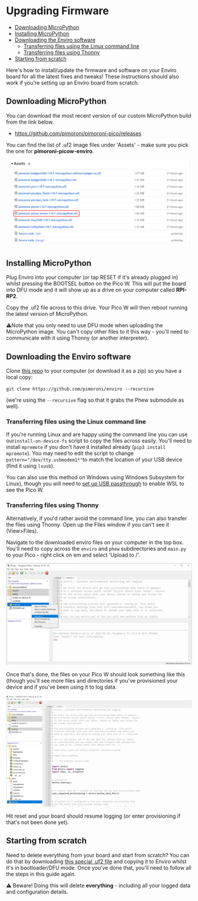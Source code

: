 # Upgrading Firmware <!-- omit in toc -->
- [Downloading MicroPython](#downloading-micropython)
- [Installing MicroPython](#installing-micropython)
- [Downloading the Enviro software](#downloading-the-enviro-software)
  - [Transferring files using the Linux command line](#transferring-files-using-the-linux-command-line)
  - [Transferring files using Thonny](#transferring-files-using-thonny)
- [Starting from scratch](#starting-from-scratch)

Here's how to install/update the firmware and software on your Enviro board for all the latest fixes and tweaks! These instructions should also work if you're setting up an Enviro board from scratch.

## Downloading MicroPython

You can download the most recent version of our custom MicroPython build from the link below. 

- https://github.com/pimoroni/pimoroni-pico/releases

You can find the list of .uf2 image files under 'Assets' - make sure you pick the one for **pimoroni-picow-enviro**.

![Downloading the correct .uf2](images/downloading_the_correct_uf2.png)

## Installing MicroPython

Plug Enviro into your computer (or tap RESET if it's already plugged in) whilst pressing the BOOTSEL button on the Pico W. This will put the board into DFU mode and it will show up as a drive on your computer called **RPI-RP2**.

Copy the .uf2 file across to this drive. Your Pico W will then reboot running the latest version of MicroPython.

⚠Note that you only need to use DFU mode when uploading the MicroPython image. You can't copy other files to it this way - you'll need to communicate with it using Thonny (or another interpreter).

## Downloading the Enviro software

Clone [this repo](https://github.com/pimoroni/enviro) to your computer (or download it as a zip) so you have a local copy:

`git clone https://github.com/pimoroni/enviro --recursive`

(we're using the `--recursive` flag so that it grabs the Phew submodule as well). 

### Transferring files using the Linux command line

If you're running Linux and are happy using the command line you can use our`install-on-device-fs` script to copy the files across easily. You'll need to install `mpremote` if you don't have it installed already (`pip3 install mpremote`). You may need to edit the script to change `pattern="/dev/tty.usbmodem1*"`to match the location of your USB device (find it using `lsusb`).

You can also use this method on Windows using Windows Subsystem for Linux), though you will need to [set up USB passthrough](https://docs.microsoft.com/en-us/windows/wsl/connect-usb) to enable WSL to see the Pico W.

### Transferring files using Thonny

Alternatively, if you'd rather avoid the command line, you can also transfer the files using Thonny. Open up the Files window if you can't see it (View>Files).

Navigate to the downloaded enviro files on your computer in the top box. You'll need to copy across the `enviro` and `phew` subdirectories and `main.py` to your Pico  - right click on em and select 'Upload to /'.

![Transferring files using Thonny](images/transferring_files_using_thonny.png)

Once that's done, the files on your Pico W should look something like this (though you'll see more files and directories if you've provisioned your device and if you've been using it to log data. 

![Screenshot showing the transferred files](images/transferred_files.png)

Hit reset and your board should resume logging (or enter provisioning if that's not been done yet).

## Starting from scratch

Need to delete everything from your board and start from scratch? You can do that by downloading [this special .uf2 file](https://www.raspberrypi.org/documentation/pico/getting-started/static/6f6f31460c258138bd33cc96ddd76b91/flash_nuke.uf2) and copying it to Enviro whilst it's in bootloader/DFU mode. Once you've done that, you'll need to follow all the steps in this guide again.

⚠ Beware! Doing this will delete **everything** - including all your logged data and configuration details.

